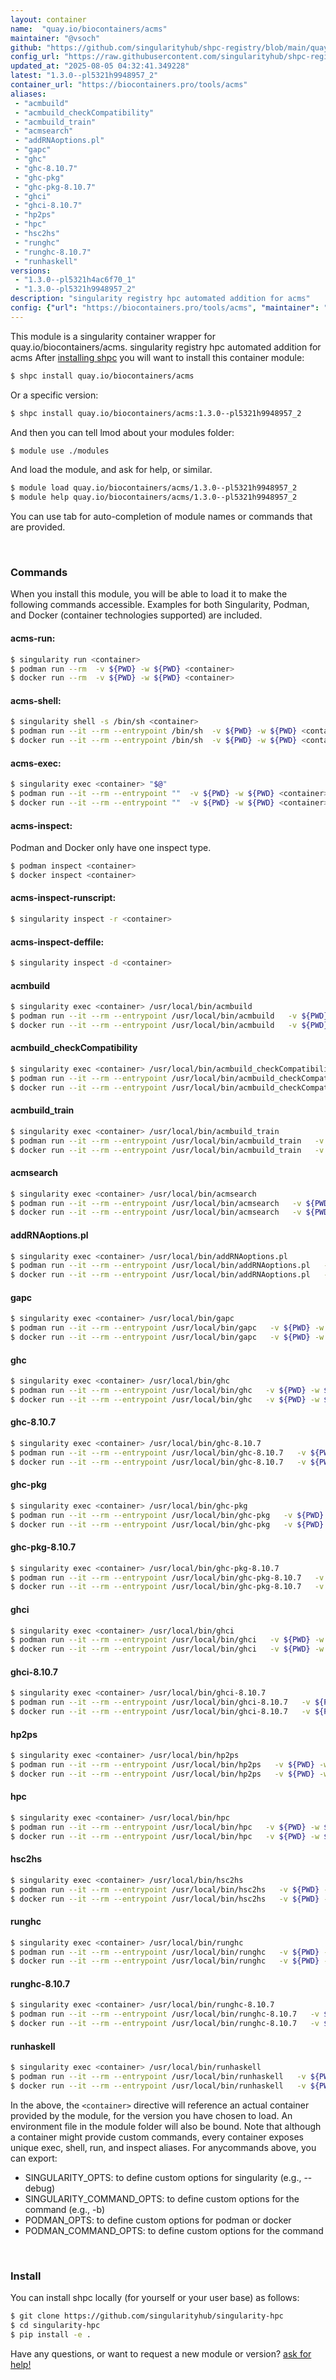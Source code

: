 ```yaml
---
layout: container
name:  "quay.io/biocontainers/acms"
maintainer: "@vsoch"
github: "https://github.com/singularityhub/shpc-registry/blob/main/quay.io/biocontainers/acms/container.yaml"
config_url: "https://raw.githubusercontent.com/singularityhub/shpc-registry/main/quay.io/biocontainers/acms/container.yaml"
updated_at: "2025-08-05 04:32:41.349228"
latest: "1.3.0--pl5321h9948957_2"
container_url: "https://biocontainers.pro/tools/acms"
aliases:
 - "acmbuild"
 - "acmbuild_checkCompatibility"
 - "acmbuild_train"
 - "acmsearch"
 - "addRNAoptions.pl"
 - "gapc"
 - "ghc"
 - "ghc-8.10.7"
 - "ghc-pkg"
 - "ghc-pkg-8.10.7"
 - "ghci"
 - "ghci-8.10.7"
 - "hp2ps"
 - "hpc"
 - "hsc2hs"
 - "runghc"
 - "runghc-8.10.7"
 - "runhaskell"
versions:
 - "1.3.0--pl5321h4ac6f70_1"
 - "1.3.0--pl5321h9948957_2"
description: "singularity registry hpc automated addition for acms"
config: {"url": "https://biocontainers.pro/tools/acms", "maintainer": "@vsoch", "description": "singularity registry hpc automated addition for acms", "latest": {"1.3.0--pl5321h9948957_2": "sha256:3f6a1c89887bd1d02536e51deac651925d7479d2ca981fecbd45a2c027ccdde1"}, "tags": {"1.3.0--pl5321h4ac6f70_1": "sha256:d03b87ff7e995e55d2489df9b2bbc6f8961f2e8e9d65efa093b785c51b8ca00e", "1.3.0--pl5321h9948957_2": "sha256:3f6a1c89887bd1d02536e51deac651925d7479d2ca981fecbd45a2c027ccdde1"}, "docker": "quay.io/biocontainers/acms", "aliases": {"acmbuild": "/usr/local/bin/acmbuild", "acmbuild_checkCompatibility": "/usr/local/bin/acmbuild_checkCompatibility", "acmbuild_train": "/usr/local/bin/acmbuild_train", "acmsearch": "/usr/local/bin/acmsearch", "addRNAoptions.pl": "/usr/local/bin/addRNAoptions.pl", "gapc": "/usr/local/bin/gapc", "ghc": "/usr/local/bin/ghc", "ghc-8.10.7": "/usr/local/bin/ghc-8.10.7", "ghc-pkg": "/usr/local/bin/ghc-pkg", "ghc-pkg-8.10.7": "/usr/local/bin/ghc-pkg-8.10.7", "ghci": "/usr/local/bin/ghci", "ghci-8.10.7": "/usr/local/bin/ghci-8.10.7", "hp2ps": "/usr/local/bin/hp2ps", "hpc": "/usr/local/bin/hpc", "hsc2hs": "/usr/local/bin/hsc2hs", "runghc": "/usr/local/bin/runghc", "runghc-8.10.7": "/usr/local/bin/runghc-8.10.7", "runhaskell": "/usr/local/bin/runhaskell"}}
---
```


This module is a singularity container wrapper for quay.io/biocontainers/acms.
singularity registry hpc automated addition for acms
After [installing shpc](#install) you will want to install this container module:


```bash
$ shpc install quay.io/biocontainers/acms
```

Or a specific version:

```bash
$ shpc install quay.io/biocontainers/acms:1.3.0--pl5321h9948957_2
```

And then you can tell lmod about your modules folder:

```bash
$ module use ./modules
```

And load the module, and ask for help, or similar.

```bash
$ module load quay.io/biocontainers/acms/1.3.0--pl5321h9948957_2
$ module help quay.io/biocontainers/acms/1.3.0--pl5321h9948957_2
```

You can use tab for auto-completion of module names or commands that are provided.

<br>

### Commands

When you install this module, you will be able to load it to make the following commands accessible.
Examples for both Singularity, Podman, and Docker (container technologies supported) are included.

#### acms-run:

```bash
$ singularity run <container>
$ podman run --rm  -v ${PWD} -w ${PWD} <container>
$ docker run --rm  -v ${PWD} -w ${PWD} <container>
```

#### acms-shell:

```bash
$ singularity shell -s /bin/sh <container>
$ podman run --it --rm --entrypoint /bin/sh  -v ${PWD} -w ${PWD} <container>
$ docker run --it --rm --entrypoint /bin/sh  -v ${PWD} -w ${PWD} <container>
```

#### acms-exec:

```bash
$ singularity exec <container> "$@"
$ podman run --it --rm --entrypoint ""  -v ${PWD} -w ${PWD} <container> "$@"
$ docker run --it --rm --entrypoint ""  -v ${PWD} -w ${PWD} <container> "$@"
```

#### acms-inspect:

Podman and Docker only have one inspect type.

```bash
$ podman inspect <container>
$ docker inspect <container>
```

#### acms-inspect-runscript:

```bash
$ singularity inspect -r <container>
```

#### acms-inspect-deffile:

```bash
$ singularity inspect -d <container>
```


#### acmbuild

```bash
$ singularity exec <container> /usr/local/bin/acmbuild
$ podman run --it --rm --entrypoint /usr/local/bin/acmbuild   -v ${PWD} -w ${PWD} <container> -c " $@"
$ docker run --it --rm --entrypoint /usr/local/bin/acmbuild   -v ${PWD} -w ${PWD} <container> -c " $@"
```


#### acmbuild_checkCompatibility

```bash
$ singularity exec <container> /usr/local/bin/acmbuild_checkCompatibility
$ podman run --it --rm --entrypoint /usr/local/bin/acmbuild_checkCompatibility   -v ${PWD} -w ${PWD} <container> -c " $@"
$ docker run --it --rm --entrypoint /usr/local/bin/acmbuild_checkCompatibility   -v ${PWD} -w ${PWD} <container> -c " $@"
```


#### acmbuild_train

```bash
$ singularity exec <container> /usr/local/bin/acmbuild_train
$ podman run --it --rm --entrypoint /usr/local/bin/acmbuild_train   -v ${PWD} -w ${PWD} <container> -c " $@"
$ docker run --it --rm --entrypoint /usr/local/bin/acmbuild_train   -v ${PWD} -w ${PWD} <container> -c " $@"
```


#### acmsearch

```bash
$ singularity exec <container> /usr/local/bin/acmsearch
$ podman run --it --rm --entrypoint /usr/local/bin/acmsearch   -v ${PWD} -w ${PWD} <container> -c " $@"
$ docker run --it --rm --entrypoint /usr/local/bin/acmsearch   -v ${PWD} -w ${PWD} <container> -c " $@"
```


#### addRNAoptions.pl

```bash
$ singularity exec <container> /usr/local/bin/addRNAoptions.pl
$ podman run --it --rm --entrypoint /usr/local/bin/addRNAoptions.pl   -v ${PWD} -w ${PWD} <container> -c " $@"
$ docker run --it --rm --entrypoint /usr/local/bin/addRNAoptions.pl   -v ${PWD} -w ${PWD} <container> -c " $@"
```


#### gapc

```bash
$ singularity exec <container> /usr/local/bin/gapc
$ podman run --it --rm --entrypoint /usr/local/bin/gapc   -v ${PWD} -w ${PWD} <container> -c " $@"
$ docker run --it --rm --entrypoint /usr/local/bin/gapc   -v ${PWD} -w ${PWD} <container> -c " $@"
```


#### ghc

```bash
$ singularity exec <container> /usr/local/bin/ghc
$ podman run --it --rm --entrypoint /usr/local/bin/ghc   -v ${PWD} -w ${PWD} <container> -c " $@"
$ docker run --it --rm --entrypoint /usr/local/bin/ghc   -v ${PWD} -w ${PWD} <container> -c " $@"
```


#### ghc-8.10.7

```bash
$ singularity exec <container> /usr/local/bin/ghc-8.10.7
$ podman run --it --rm --entrypoint /usr/local/bin/ghc-8.10.7   -v ${PWD} -w ${PWD} <container> -c " $@"
$ docker run --it --rm --entrypoint /usr/local/bin/ghc-8.10.7   -v ${PWD} -w ${PWD} <container> -c " $@"
```


#### ghc-pkg

```bash
$ singularity exec <container> /usr/local/bin/ghc-pkg
$ podman run --it --rm --entrypoint /usr/local/bin/ghc-pkg   -v ${PWD} -w ${PWD} <container> -c " $@"
$ docker run --it --rm --entrypoint /usr/local/bin/ghc-pkg   -v ${PWD} -w ${PWD} <container> -c " $@"
```


#### ghc-pkg-8.10.7

```bash
$ singularity exec <container> /usr/local/bin/ghc-pkg-8.10.7
$ podman run --it --rm --entrypoint /usr/local/bin/ghc-pkg-8.10.7   -v ${PWD} -w ${PWD} <container> -c " $@"
$ docker run --it --rm --entrypoint /usr/local/bin/ghc-pkg-8.10.7   -v ${PWD} -w ${PWD} <container> -c " $@"
```


#### ghci

```bash
$ singularity exec <container> /usr/local/bin/ghci
$ podman run --it --rm --entrypoint /usr/local/bin/ghci   -v ${PWD} -w ${PWD} <container> -c " $@"
$ docker run --it --rm --entrypoint /usr/local/bin/ghci   -v ${PWD} -w ${PWD} <container> -c " $@"
```


#### ghci-8.10.7

```bash
$ singularity exec <container> /usr/local/bin/ghci-8.10.7
$ podman run --it --rm --entrypoint /usr/local/bin/ghci-8.10.7   -v ${PWD} -w ${PWD} <container> -c " $@"
$ docker run --it --rm --entrypoint /usr/local/bin/ghci-8.10.7   -v ${PWD} -w ${PWD} <container> -c " $@"
```


#### hp2ps

```bash
$ singularity exec <container> /usr/local/bin/hp2ps
$ podman run --it --rm --entrypoint /usr/local/bin/hp2ps   -v ${PWD} -w ${PWD} <container> -c " $@"
$ docker run --it --rm --entrypoint /usr/local/bin/hp2ps   -v ${PWD} -w ${PWD} <container> -c " $@"
```


#### hpc

```bash
$ singularity exec <container> /usr/local/bin/hpc
$ podman run --it --rm --entrypoint /usr/local/bin/hpc   -v ${PWD} -w ${PWD} <container> -c " $@"
$ docker run --it --rm --entrypoint /usr/local/bin/hpc   -v ${PWD} -w ${PWD} <container> -c " $@"
```


#### hsc2hs

```bash
$ singularity exec <container> /usr/local/bin/hsc2hs
$ podman run --it --rm --entrypoint /usr/local/bin/hsc2hs   -v ${PWD} -w ${PWD} <container> -c " $@"
$ docker run --it --rm --entrypoint /usr/local/bin/hsc2hs   -v ${PWD} -w ${PWD} <container> -c " $@"
```


#### runghc

```bash
$ singularity exec <container> /usr/local/bin/runghc
$ podman run --it --rm --entrypoint /usr/local/bin/runghc   -v ${PWD} -w ${PWD} <container> -c " $@"
$ docker run --it --rm --entrypoint /usr/local/bin/runghc   -v ${PWD} -w ${PWD} <container> -c " $@"
```


#### runghc-8.10.7

```bash
$ singularity exec <container> /usr/local/bin/runghc-8.10.7
$ podman run --it --rm --entrypoint /usr/local/bin/runghc-8.10.7   -v ${PWD} -w ${PWD} <container> -c " $@"
$ docker run --it --rm --entrypoint /usr/local/bin/runghc-8.10.7   -v ${PWD} -w ${PWD} <container> -c " $@"
```


#### runhaskell

```bash
$ singularity exec <container> /usr/local/bin/runhaskell
$ podman run --it --rm --entrypoint /usr/local/bin/runhaskell   -v ${PWD} -w ${PWD} <container> -c " $@"
$ docker run --it --rm --entrypoint /usr/local/bin/runhaskell   -v ${PWD} -w ${PWD} <container> -c " $@"
```



In the above, the `<container>` directive will reference an actual container provided
by the module, for the version you have chosen to load. An environment file in the
module folder will also be bound. Note that although a container
might provide custom commands, every container exposes unique exec, shell, run, and
inspect aliases. For anycommands above, you can export:

 - SINGULARITY_OPTS: to define custom options for singularity (e.g., --debug)
 - SINGULARITY_COMMAND_OPTS: to define custom options for the command (e.g., -b)
 - PODMAN_OPTS: to define custom options for podman or docker
 - PODMAN_COMMAND_OPTS: to define custom options for the command

<br>

### Install

You can install shpc locally (for yourself or your user base) as follows:

```bash
$ git clone https://github.com/singularityhub/singularity-hpc
$ cd singularity-hpc
$ pip install -e .
```

Have any questions, or want to request a new module or version? [ask for help!](https://github.com/singularityhub/singularity-hpc/issues)